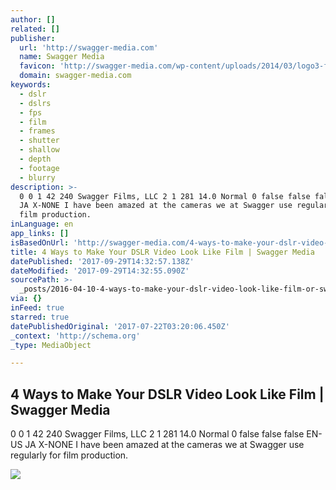 ```yaml
---
author: []
related: []
publisher:
  url: 'http://swagger-media.com'
  name: Swagger Media
  favicon: 'http://swagger-media.com/wp-content/uploads/2014/03/logo3-favicon.png'
  domain: swagger-media.com
keywords:
  - dslr
  - dslrs
  - fps
  - film
  - frames
  - shutter
  - shallow
  - depth
  - footage
  - blurry
description: >-
  0 0 1 42 240 Swagger Films, LLC 2 1 281 14.0 Normal 0 false false false EN-US
  JA X-NONE I have been amazed at the cameras we at Swagger use regularly for
  film production.
inLanguage: en
app_links: []
isBasedOnUrl: 'http://swagger-media.com/4-ways-to-make-your-dslr-video-look-like-film/'
title: 4 Ways to Make Your DSLR Video Look Like Film | Swagger Media
datePublished: '2017-09-29T14:32:57.138Z'
dateModified: '2017-09-29T14:32:55.090Z'
sourcePath: >-
  _posts/2016-04-10-4-ways-to-make-your-dslr-video-look-like-film-or-swagger-medi.md
via: {}
inFeed: true
starred: true
datePublishedOriginal: '2017-07-22T03:20:06.450Z'
_context: 'http://schema.org'
_type: MediaObject

---
```

<article style=""><h1>4 Ways to Make Your DSLR Video Look Like Film | Swagger Media</h1><p>0 0 1 42 240 Swagger Films, LLC 2 1 281 14.0 Normal 0 false false false EN-US JA X-NONE I have been amazed at the cameras we at Swagger use regularly for film production.</p><img src="http://swagger-media.com/wp-content/uploads/2013/11/logo3.png" /></article>